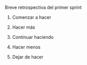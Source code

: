 Breve retrospectiva del primer sprint

1) Comenzar a hacer

2) Hacer más

3) Continuar haciendo

4) Hacer menos

5) Dejar de hacer